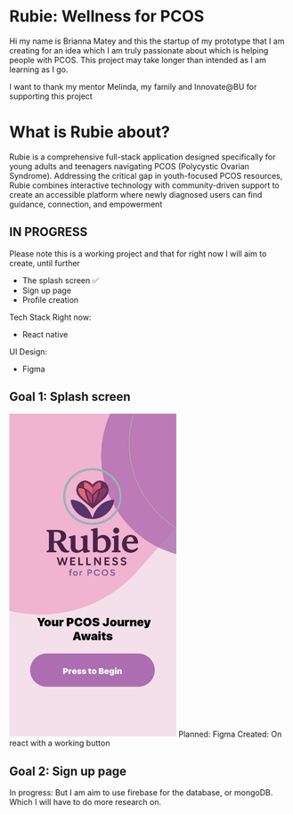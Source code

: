 # Rubie: Wellness for PCOS
Hi my name is Brianna Matey and this the startup of my prototype that I am creating for an idea which I am truly passionate about which is helping people with PCOS. This project may take longer than intended as I am learning as I go.

I want to thank my mentor Melinda, my family and Innovate@BU for supporting this project
# What is Rubie about?
Rubie is a comprehensive full-stack application designed specifically for young adults and teenagers navigating PCOS (Polycystic Ovarian Syndrome). Addressing the critical gap in youth-focused PCOS resources, Rubie combines interactive technology with community-driven support to create an accessible platform where newly diagnosed users can find guidance, connection, and empowerment
## IN PROGRESS
Please note this is a working project and that for right now I will aim to create, until further
 - The splash screen ✅
 - Sign up page
 - Profile creation



Tech Stack Right now:
- React native

UI Design:
- Figma

## Goal 1: Splash screen
<img src="https://github.com/briannammatey/Rubie/blob/main/7854930B-DC0E-4FD5-A493-CD675A3D83DA.JPG?raw=true" alt="Rubie Logo" width="300"/>
Planned: Figma
Created: On react with a working button

## Goal 2: Sign up page
In progress: But I am aim to use firebase for the database, or mongoDB. Which I will have to do more research on.


